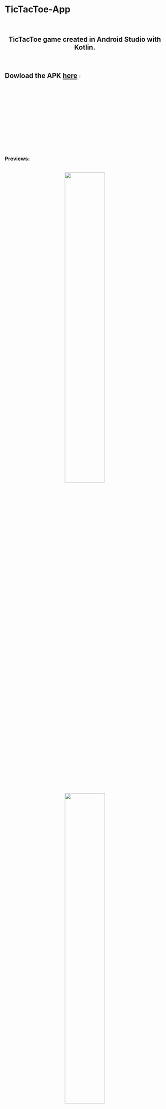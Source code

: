 # TicTacToe-App
<br>

<center><h2>TicTacToe game created in Android Studio with Kotlin.</h2></center>
<br>

## Dowload the APK <a href="https://drive.google.com/file/d/1h8elpPBUfYV332E9p6RYWQ01JLXdBbEj/view?usp=drive_link">here</a> <img src="https://github.com/Conper/TicTacToe-App/assets/79358509/e76c4b80-66de-4a8c-bf2f-9169a622f66c" width=5%>

<br>
<h3>Previews:</h3>
<br>
<div align="center">
<img src="https://github.com/Conper/TicTacToe-App/assets/79358509/53a53180-8c85-4239-83e1-7e5def4d0974" width=50%>
<br>
<img src="https://github.com/Conper/TicTacToe-App/assets/79358509/99a7458f-4645-43a1-84e5-d4e4ff4e7dbd" width=50%>
<br>
<img src="https://github.com/Conper/TicTacToe-App/assets/79358509/3ea546fd-4ce8-462e-8ddb-7b54467c338d" width=50%>
<br>
<img src="https://github.com/Conper/TicTacToe-App/assets/79358509/c5f045ae-6afb-427b-a82d-eb7f73bb5850" width=50%>
</div>
